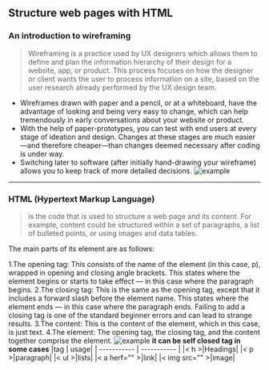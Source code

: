 Structure web pages with HTML
---
### An introduction to wireframing
 >Wireframing is a practice used by UX designers which allows them to define and plan the information hierarchy of their design for a website, app, or product. This process focuses on how the designer or client wants the user to process information on a site, based on the user research already performed by the UX design team.

* Wireframes drawn with paper and a pencil, or at a whiteboard, have the advantage of looking and being very easy to change, which can help tremendously in early conversations about your website or product.
* With the help of paper-prototypes, you can test with end users at every stage of ideation and design. Changes at these stages are much easier—and therefore cheaper—than changes deemed necessary after coding is under way.
* Switching later to software (after initially hand-drawing your wireframe) allows you to keep track of more detailed decisions.
![example](https://d33wubrfki0l68.cloudfront.net/dbb80f2f6a5dafa25f702ad00bc429057fb59cec/52716/en/blog/uploads/versions/samuel-student-wireframe---x----972-715x---.png)

-------
### HTML (Hypertext Markup Language)
>is the code that is used to structure a web page and its content. For example, content could be structured within a set of paragraphs, a list of bulleted points, or using images and data tables.

The main parts of its element are as follows:

1.The opening tag: This consists of the name of the element (in this case, p), wrapped in opening and closing angle brackets. This states where the element begins or starts to take effect — in this case where the paragraph begins.
2.The closing tag: This is the same as the opening tag, except that it includes a forward slash before the element name. This states where the element ends — in this case where the paragraph ends. Failing to add a closing tag is one of the standard beginner errors and can lead to strange results.
3.The content: This is the content of the element, which in this case, is just text.
4.The element: The opening tag, the closing tag, and the content together comprise the element.
![example](https://developer.mozilla.org/en-US/docs/Learn/Getting_started_with_the_web/HTML_basics/grumpy-cat-small.png)
**it can be self closed tag in some cases**
|tag | usage|
| ----------- | ----------- |
|< h >|Headings|
|< p >|paragraph|
|< ul >|lists|
|< a herf="" >|link|
|< img src="" >|image|
